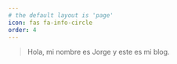 ```yaml
---
# the default layout is 'page'
icon: fas fa-info-circle
order: 4
---
```


> Hola, mi nombre es Jorge y este es mi blog.
